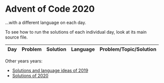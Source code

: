 # Advent of Code 2020
...with a different language on each day.

To see how to run the solutions of each individual day, look at its main source file.

| Day | Problem | Solution   | Language | Problem/Topic/Solution                                                                                                        |
|-----|---------|------------|----------|-------------------------------------------------------------------------------------------------------------------------------|

Other years years:
- [Solutions and language ideas of 2019](https://github.com/nikeee/advent-of-code-2019)
- [Solutions of 2020](https://github.com/nikeee/advent-of-code-2020)
